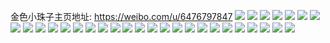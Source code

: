 金色小珠子主页地址: https://weibo.com/u/6476797847 
![](https://wx4.sinaimg.cn/mw2000/0074jYZply1h9610t1g17j30u01hcn8u.jpg) 
![](https://wx4.sinaimg.cn/mw2000/0074jYZply1h9610topjvj30u01hcdrk.jpg) 
![](https://wx4.sinaimg.cn/mw2000/0074jYZply1h9610ssho9j30u01hcwq6.jpg) 
![](https://wx4.sinaimg.cn/mw2000/0074jYZply1h9610tf6pdj30u01hcalv.jpg) 
![](https://wx4.sinaimg.cn/mw2000/0074jYZply1h9610udt9oj30u0140jxn.jpg) 
![](https://wx4.sinaimg.cn/mw2000/0074jYZply1h94c2rogxfj30u01hc0vm.jpg) 
![](https://wx4.sinaimg.cn/mw2000/0074jYZply1h90zfbmg91j30u0140n48.jpg) 
![](https://wx4.sinaimg.cn/mw2000/0074jYZply1h90zfcilgdj30u0140k15.jpg) 
![](https://wx4.sinaimg.cn/mw2000/0074jYZply1h8wwxa3jiaj30n50lgdha.jpg) 
![](https://wx4.sinaimg.cn/mw2000/0074jYZply1h8wv6mfukpj30u013z7m9.jpg) 
![](https://wx4.sinaimg.cn/mw2000/0074jYZply1h8wh37x49dj30u0140tjp.jpg) 
![](https://wx4.sinaimg.cn/mw2000/0074jYZply1h8wh366sqmj30u01400zz.jpg) 
![](https://wx4.sinaimg.cn/mw2000/0074jYZply1h8wh36erawj30u0140n55.jpg) 
![](https://wx4.sinaimg.cn/mw2000/0074jYZply1h8wh37hpa1j30qy0zx0ya.jpg) 
![](https://wx4.sinaimg.cn/mw2000/0074jYZply1h8wh36o3bhj30oy0xa44h.jpg) 
![](https://wx4.sinaimg.cn/mw2000/0074jYZply1h8wh35wgr5j30u0140n4p.jpg) 
![](https://wx4.sinaimg.cn/mw2000/0074jYZply1h8wh37pq62j30u0140ahb.jpg) 
![](https://wx4.sinaimg.cn/mw2000/0074jYZply1h8wh36z6g6j30u0140gub.jpg) 
![](https://wx4.sinaimg.cn/mw2000/0074jYZply1h8wh377ddsj30u0140tk4.jpg) 
![](https://wx4.sinaimg.cn/mw2000/0074jYZply1h8we9p6rlyj30u0140wkk.jpg) 
![](https://wx4.sinaimg.cn/mw2000/0074jYZply1h8wee4zkrij30u0140n9z.jpg) 
![](https://wx4.sinaimg.cn/mw2000/0074jYZply1h8wejx99b6j30u0140tk5.jpg) 
![](https://wx4.sinaimg.cn/mw2000/0074jYZply1h8wecp574ij30s311h0xu.jpg) 
![](https://wx4.sinaimg.cn/mw2000/0074jYZply1h8wegrzq3aj30qn0uq0yr.jpg) 
![](https://wx4.sinaimg.cn/mw2000/0074jYZply1h8wekhduhrj30tu13ugp2.jpg) 
![](https://wx4.sinaimg.cn/mw2000/0074jYZply1h8we9p0xuzj30hn0hamy5.jpg) 
![](https://wx4.sinaimg.cn/mw2000/0074jYZply1h8vbt5cycvj30u01hcjui.jpg) 
![](https://wx4.sinaimg.cn/mw2000/0074jYZply1h8vbt54qwtj30u014077j.jpg) 
![](https://wx4.sinaimg.cn/mw2000/0074jYZply1h8vbt4w6inj30u0140q3n.jpg) 
![](https://wx4.sinaimg.cn/mw2000/0074jYZply1h8vbt5qu89j30u0140jty.jpg) 
